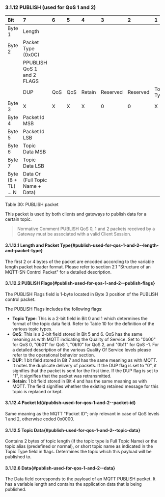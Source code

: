 <!-- transformation-note: left upstream numbering of headings for verification -->
### 3.1.12 PUBLISH (used for QoS 1 and 2)
<!-- transformation-note: replaced above colloquial ampersand with english "and". -->

<!-- transformation-note: no table col span in markdown, but we should specify bitfields better (than with layout tables) anyway -->
<!-- transformation-note: bitfield display candidate could be clearer that x means variable bit values for REGACK flags (bits). -->
<!-- transformation-note: replaced below colloquial ampersand with english "and". -->
<!-- transformation-note: observed inconsistencies in case of hexadecimal numbers and the of the letter "x" in bit value cells. -->
| Bit                 | 7                                | 6   | 5   | 4      | 3        | 2        | 1          | 0          |
|:--------------------|:---------------------------------|:----|:----|:-------|:---------|:---------|:-----------|:-----------|
| Byte 1              | Length                           |     |     |        |          |          |            |            |
| Byte 2              | Packet Type (0x0C)               |     |     |        |          |          |            |            |
|                     | PPUBLISH QoS 1 and 2 FLAGS       |     |     |        |          |          |            |            |
|                     | DUP                              | QoS | QoS | Retain | Reserved | Reserved | Topic Type | Topic Type |
| Byte 3              | X                                | X   | X   | X      | 0        | 0        | X          | X          |
| Byte 4              | Packet Id MSB                    |     |     |        |          |          |            |            |
| Byte 5              | Packet Id LSB                    |     |     |        |          |          |            |            |
| Byte 6              | Topic Data MSB                   |     |     |        |          |          |            |            |
| Byte 7              | Topic Data LSB                   |     |     |        |          |          |            |            |
| Byte (8 + TL) ... N | Data Or (Full Topic Name + Data) |     |     |        |          |          |            |            |

Table 30: PUBLISH packet
<!-- transformation-note: above upstream table number will be replaced by auto-numbering later. -->

This packet is used by both clients and gateways to publish data for a certain topic.

<!-- transformation-note: the below normative comment is irritating at best, let us make that a normal paragraph as all comments should be informative only. -->
<!-- transformation-note: in case this comment **does** become normal normative prose, consider rewriting the lower case must as uppercase MUST. -->
<!-- transformation-note: in case this comment shall **not** become normal normative prose, consider avoiding terms like must, should, and may. -->
> Normative Comment
> PUBLISH QoS 0, 1 and 2 packets received by a Gateway must be associated with a valid Client Session.
<!-- transformation-note: replaced above colloquial ampersand with english "and". -->

<!-- transformation-note: left upstream numbering of headings for verification -->
#### 3.1.12.1 Length and Packet Type{#publish-used-for-qos-1-and-2--length-and-packet-type}

The first 2 or 4 bytes of the packet are encoded according to the variable length packet header format.
Please refer to section 2.1 "Structure of an MQTT-SN Control Packet" for a detailed description.
<!-- transformation-note: the above section ref upstream 1.8.2 was obviously wrong and should point to section 2.1 "Structure of an MQTT-SN Control Packet". -->

<!-- transformation-note: left upstream numbering of headings for verification -->
#### 3.1.12.2 PUBLISH Flags{#publish-used-for-qos-1-and-2--publish-flags}

The PUBLISH Flags field is 1-byte located in Byte 3 position of the PUBLISH control packet.

The PUBLISH Flags includes the following flags:

<!-- transformation-note: the below table ref upstream 10 needs verification before transforming into a semantic ref later. -->
- **Topic Type**: This is a 2-bit field in Bit 0 and 1 which determines the format of the topic data field.
  Refer to Table 10 for the definition of the various topic types.
- **QoS**: This is a 2-bit field stored in Bit 5 and 6.
  QoS has the same meaning as with MQTT indicating the Quality of Service.
  Set to "0b00" for QoS 0, "0b01" for QoS 1, "0b10" for QoS 2, and "0b11" for QoS -1.
  For a detailed description of the various Quality Of Service levels please refer to the operational behavior section.
- **DUP**: 1 bit field stored in Bit 7 and has the same meaning as with MQTT.
  It notes the duplicate delivery of packets.
  If the DUP flag is set to "0", it signifies that the packet is sent for the first time.
  If the DUP flag is set to "1", it signifies that the packet was retransmitted.
- **Retain**: 1 bit field stored in Bit 4 and has the same meaning as with MQTT.
  The field signifies whether the existing retained message for this topic is replaced or kept.

<!-- transformation-note: left upstream numbering of headings for verification -->
#### 3.1.12.4 Packet Id{#publish-used-for-qos-1-and-2--packet-id}

Same meaning as the MQTT "Packet ID"; only relevant in case of QoS levels 1 and 2, otherwise coded 0x0000.

<!-- transformation-note: left upstream numbering of headings for verification -->
#### 3.1.12.5 Topic Data{#publish-used-for-qos-1-and-2--topic-data}

Contains 2 bytes of topic length (if the topic type is Full Topic Name) or the topic alias (predefined or normal),
or short topic name as indicated in the Topic Type field in flags.
Determines the topic which this payload will be published to.

<!-- transformation-note: left upstream numbering of headings for verification -->
#### 3.1.12.6 Data{#publish-used-for-qos-1-and-2--data}

The Data field corresponds to the payload of an MQTT PUBLISH packet.
It has a variable length and contains the application data that is being published.
